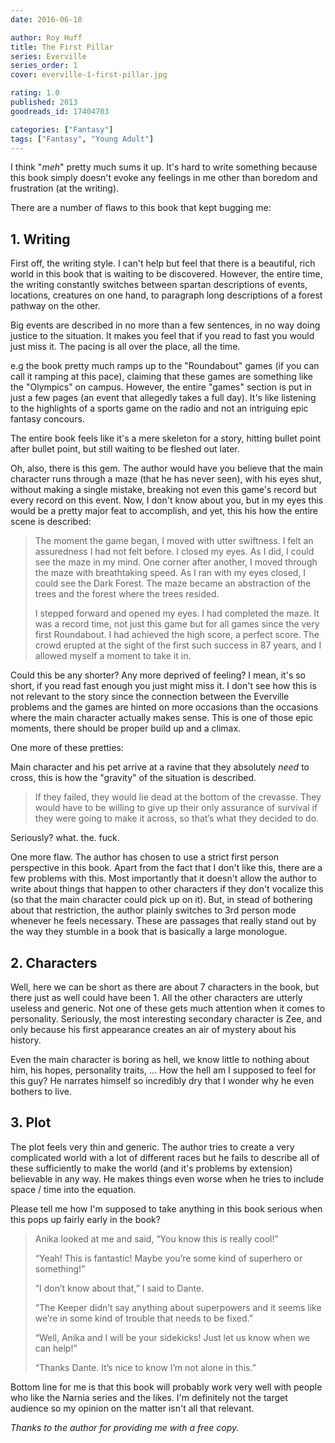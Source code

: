 ```yaml
---
date: 2016-06-18

author: Roy Huff
title: The First Pillar
series: Everville
series_order: 1
cover: everville-1-first-pillar.jpg

rating: 1.0
published: 2013
goodreads_id: 17404703

categories: ["Fantasy"]
tags: ["Fantasy", "Young Adult"]
---
```


I think "_meh_" pretty much sums it up. It's hard to write something because this book simply doesn't evoke any feelings in me other than boredom and frustration (at the writing).

There are a number of flaws to this book that kept bugging me:

## 1. Writing

First off, the writing style. I can't help but feel that there is a beautiful, rich world in this book that is waiting to be discovered. However, the entire time, the writing constantly switches between spartan descriptions of events, locations, creatures on one hand, to paragraph long descriptions of a forest pathway on the other.

Big events are described in no more than a few sentences, in no way doing justice to the situation. It makes you feel that if you read to fast you would just miss it. The pacing is all over the place, all the time.

e.g the book pretty much ramps up to the "Roundabout" games (if you can call it ramping at this pace), claiming that these games are something like the "Olympics" on campus. However, the entire "games" section is put in just a few pages (an event that allegedly takes a full day). It's like listening to the highlights of a sports game on the radio and not an intriguing epic fantasy concours.

The entire book feels like it's a mere skeleton for a story, hitting bullet point after bullet point, but still waiting to be fleshed out later.

Oh, also, there is this gem. The author would have you believe that the main character runs through a maze (that he has never seen), with his eyes shut, without making a single mistake, breaking not even this game's record but every record on this event. Now, I don't know about you, but in my eyes this would be a pretty major feat to accomplish, and yet, this his how the entire scene is described:

> The moment the game began, I moved with utter swiftness. I felt an assuredness I had not felt before. I closed my eyes. As I did, I could see the maze in my mind. One corner after another, I moved through the maze with breathtaking speed. As I ran with my eyes closed, I could see the Dark Forest. The maze became an abstraction of the trees and the forest where the trees resided.
>
> I stepped forward and opened my eyes. I had completed the maze. It was a record time, not just this game but for all games since the very first Roundabout. I had achieved the high score, a perfect score. The crowd erupted at the sight of the first such success in 87 years, and I allowed myself a moment to take it in.

Could this be any shorter? Any more deprived of feeling? I mean, it's so short, if you read fast enough you just might miss it. I don't see how this is not relevant to the story since the connection between the Everville problems and the games are hinted on more occasions than the occasions where the main character actually makes sense. This is one of those epic moments, there should be proper build up and a climax.

One more of these pretties:

Main character and his pet arrive at a ravine that they absolutely _need_ to cross, this is how the "gravity" of the situation is described.

> If they failed, they would lie dead at the bottom of the crevasse. They would have to be willing to give up their only assurance of survival if they were going to make it across, so that’s what they decided to do.

Seriously? what. the. fuck.

One more flaw. The author has chosen to use a strict first person perspective in this book. Apart from the fact that I don't like this, there are a few problems with this. Most importantly that it doesn't allow the author to write about things that happen to other characters if they don't vocalize this (so that the main character could pick up on it). But, in stead of bothering about that restriction, the author plainly switches to 3rd person mode whenever he feels necessary. These are passages that really stand out by the way they stumble in a book that is basically a large monologue.

## 2. Characters

Well, here we can be short as there are about 7 characters in the book, but there just as well could have been 1. All the other characters are utterly useless and generic. Not one of these gets much attention when it comes to personality. Seriously, the most interesting secondary character is Zee, and only because his first appearance creates an air of mystery about his history.

Even the main character is boring as hell, we know little to nothing about him, his hopes, personality traits, ... How the hell am I supposed to feel for this guy? He narrates himself so incredibly dry that I wonder why he even bothers to live.

## 3. Plot

The plot feels very thin and generic. The author tries to create a very complicated world with a lot of different races but he fails to describe all of these sufficiently to make the world (and it's problems by extension) believable in any way. He makes things even worse when he tries to include space / time into the equation.

Please tell me how I'm supposed to take anything in this book serious when this pops up fairly early in the book?

> Anika looked at me and said, “You know this is really cool!”
>
> “Yeah! This is fantastic! Maybe you’re some kind of superhero or something!”
>
> “I don’t know about that,” I said to Dante.
>
> “The Keeper didn’t say anything about superpowers and it seems like we’re in some kind of trouble that needs to be fixed.”
>
> “Well, Anika and I will be your sidekicks! Just let us know when we can help!”
>
> “Thanks Dante. It’s nice to know I’m not alone in this.”

Bottom line for me is that this book will probably work very well with people who like the Narnia series and the likes. I'm definitely not the target audience so my opinion on the matter isn't all that relevant.

_Thanks to the author for providing me with a free copy._
